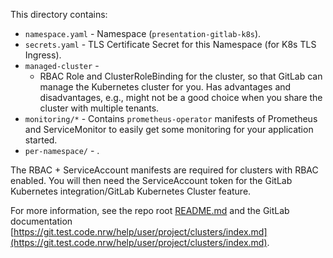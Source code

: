 This directory contains:

* `namespace.yaml` - Namespace (`presentation-gitlab-k8s`).
* `secrets.yaml` - TLS Certificate Secret for this Namespace (for K8s TLS Ingress).
* `managed-cluster` -
  * RBAC Role and ClusterRoleBinding for the cluster, so that GitLab can manage the Kubernetes cluster for you. Has advantages and disadvantages, e.g., might not be a good choice when you share the cluster with multiple tenants.
* `monitoring/*` - Contains `prometheus-operator` manifests of Prometheus and ServiceMonitor to easily get some monitoring for your application started.
* `per-namespace/` - .

The RBAC + ServiceAccount manifests are required for clusters with RBAC enabled.
You will then need the ServiceAccount token for the GitLab Kubernetes integration/GitLab Kubernetes Cluster feature.

For more information, see the repo root [README.md](../README.md) and the GitLab documentation [https://git.test.code.nrw/help/user/project/clusters/index.md](https://git.test.code.nrw/help/user/project/clusters/index.md).

